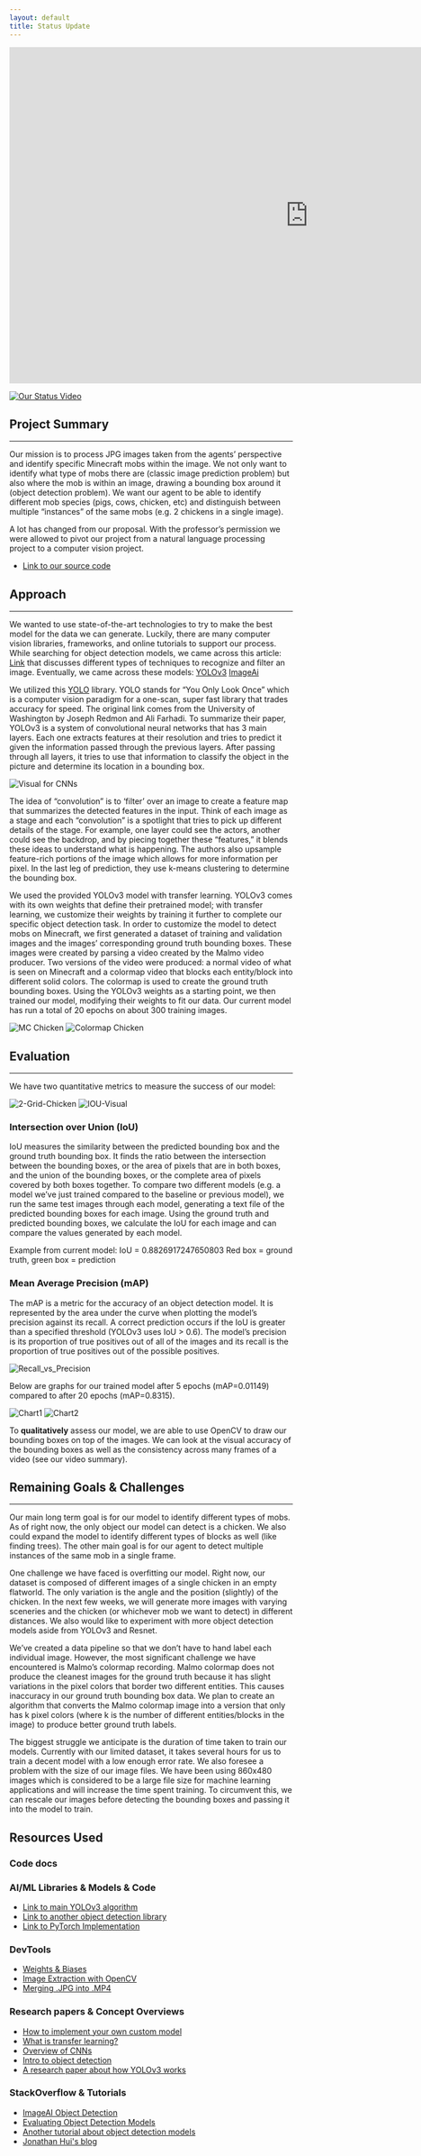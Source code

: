 ```yaml
---
layout: default
title: Status Update
---
```




<iframe width="1061" height="597" src="https://www.youtube.com/embed/xJWeUX-vPIA"
frameborder="0" allow="accelerometer; autoplay; clipboard-write;
encrypted-media; gyroscope; picture-in-picture" allowfullscreen></iframe>

[![Our Status Video](http://img.youtube.com/vi/xJWeUX-vPIA/0.jpg)](https://www.youtube.com/watch?v=xJWeUX-vPIA "Youtube Link")


## Project Summary

---

Our mission is to process JPG images taken from the agents’ perspective and identify specific Minecraft mobs within the image. We not only want to identify what type of mobs there are (classic image prediction problem) but also where the mob is within an image, drawing a bounding box around it (object detection problem). We want our agent to be able to identify different mob species (pigs, cows, chicken, etc) and distinguish between multiple “instances” of the same mobs (e.g. 2 chickens in a single image).

A lot has changed from our proposal. With the professor’s permission we were allowed to pivot our project from a natural language processing project to a computer vision project.  

* [Link to our source code](https://github.com/KimJee/Mobbox)

## Approach

---

We wanted to use state-of-the-art technologies to try to make the best model for the data we can generate. Luckily, there are many computer vision libraries, frameworks, and online tutorials to support our process. While searching for object detection models, we came across this article: [Link](https://stackabuse.com/object-detection-with-imageai-in-python/) that discusses different types of techniques to recognize and filter an image. Eventually, we came across these models: [YOLOv3](https://github.com/eriklindernoren/PyTorch-YOLOv3) [ImageAi](https://github.com/OlafenwaMoses/ImageAI)

We utilized this [YOLO](https://github.com/ultralytics/yolov3) library. YOLO stands for “You Only Look Once” which is a computer vision paradigm for a one-scan, super fast library that trades accuracy for speed. The original link comes from the University of Washington by Joseph Redmon and Ali Farhadi. To summarize their paper, YOLOv3 is a system of convolutional neural networks that has 3 main layers. Each one extracts features at their resolution and tries to predict it given the information passed through the previous layers. After passing through all layers, it tries to use that information to classify the object in the picture and determine its location in a bounding box.

![Visual for CNNs](img/image7.png "Diagram for Proposal")

The idea of “convolution” is to ‘filter’ over an image to create a feature map that summarizes the detected features in the input. Think of each image as a stage and each “convolution” is a spotlight that tries to pick up different details of the stage. For example, one layer could see the actors, another could see the backdrop, and by piecing together these “features,” it blends these ideas to understand what is happening. The authors also upsample feature-rich portions of the image which allows for more information per pixel. In the last leg of prediction, they use k-means clustering to determine the bounding box.

We used the provided YOLOv3 model with transfer learning. YOLOv3 comes with its own weights that define their pretrained model; with transfer learning, we customize their weights by training it further to complete our specific object detection task. In order to customize the model to detect mobs on Minecraft, we first generated a dataset of training and validation images and the images’ corresponding ground truth bounding boxes. These images were created by parsing a video created by the Malmo video producer. Two versions of the video were produced: a normal video of what is seen on Minecraft and a colormap video that blocks each entity/block into different solid colors. The colormap is used to create the ground truth bounding boxes. Using the YOLOv3 weights as a starting point, we then trained our model, modifying their weights to fit our data. Our current model has run a total of 20 epochs on about 300 training images.

![MC Chicken](img/image2.png "Diagram for Proposal")
![Colormap Chicken](img/image3.png "Diagram for Proposal")

## Evaluation

---

We have two quantitative metrics to measure the success of our model:

![2-Grid-Chicken](img/image8.png "Gridded Chicken")
![IOU-Visual](img/image1.png "IOU-Visual")

### Intersection over Union (IoU)

IoU measures the similarity between the predicted bounding box and the ground truth bounding box. It finds the ratio between the intersection between the bounding boxes, or the area of pixels that are in both boxes, and the union of the bounding boxes, or the complete area of pixels covered by both boxes together. To compare two different models (e.g. a model we’ve just trained compared to the baseline or previous model), we run the same test images through each model, generating a text file of the predicted bounding boxes for each image. Using the ground truth and predicted bounding boxes, we calculate the IoU for each image and can compare the values generated by each model.

Example from current model: IoU = 0.8826917247650803
Red box = ground truth, green box = prediction

### Mean Average Precision (mAP)

The mAP is a metric for the accuracy of an object detection model. It is represented by the area under the curve when plotting the model’s precision against its recall. A correct prediction occurs if the IoU is greater than a specified threshold (YOLOv3 uses IoU > 0.6). The model’s precision is its proportion of true positives out of all of the images and its recall is the proportion of true positives out of the possible positives.

![Recall_vs_Precision](img/image9.png "Recall_vs_Precision")

Below are graphs for our trained model after 5 epochs (mAP=0.01149) compared to after 20 epochs (mAP=0.8315).

![Chart1](img/image4.png "Chart1")
![Chart2](img/image5.png "Chart2")

To **qualitatively** assess our model, we are able to use OpenCV to draw our bounding boxes on top of the images. We can look at the visual accuracy of the bounding boxes as well as the consistency across many frames of a video (see our video summary).

## Remaining Goals & Challenges

---

Our main long term goal is for our model to identify different types of mobs. As of right now, the only object our model can detect is a chicken. We also could expand the model to identify different types of blocks as well (like finding trees). The other main goal is for our agent to detect multiple instances of the same mob in a single frame.

One challenge we have faced is overfitting our model. Right now, our dataset is composed of different images of a single chicken in an empty flatworld. The only variation is the angle and the position (slightly) of the chicken. In the next few weeks, we will generate more images with varying sceneries and the chicken (or whichever mob we want to detect) in different distances. We also would like to experiment with more object detection models aside from YOLOv3 and Resnet.

We’ve created a data pipeline so that we don’t have to hand label each individual image. However, the most significant challenge we have encountered is Malmo’s colormap recording. Malmo colormap does not produce the cleanest images for the ground truth because it has slight variations in the pixel colors that border two different entities. This causes inaccuracy in our ground truth bounding box data. We plan to create an algorithm that converts the Malmo colormap image into a version that only has k pixel colors (where k is the number of different entities/blocks in the image) to produce better ground truth labels.

The biggest struggle we anticipate is the duration of time taken to train our models. Currently with our limited dataset, it takes several hours for us to train a decent model with a low enough error rate. We also foresee a problem with the size of our image files. We have been using 860x480 images which is considered to be a large file size for machine learning applications and will increase the time spent training. To circumvent this, we can rescale our images before detecting the bounding boxes and passing it into the model to train.

## Resources Used

### Code docs

### AI/ML Libraries & Models & Code

* [Link to main YOLOv3 algorithm](https://github.com/ultralytics/yolov3)
* [Link to another object detection library](https://github.com/OlafenwaMoses/ImageAI)
* [Link to PyTorch Implementation](https://github.com/eriklindernoren/PyTorch-YOLOv3)

### DevTools

* [Weights & Biases](https://wandb.ai/)
* [Image Extraction with OpenCV](https://theailearner.com/2018/10/15/creating-video-from-images-using-opencv-python/)
* [Merging .JPG into .MP4](https://theailearner.com/2018/10/15/creating-video-from-images-using-opencv-python/)

### Research papers & Concept Overviews

* [How to implement your own custom model](https://imageai.readthedocs.io/en/latest/customdetection/)
* [What is transfer learning?](https://appsilon.com/transfer-learning-introduction/)
* [Overview of CNNs](https://towardsdatascience.com/a-comprehensive-guide-to-convolutional-neural-networks-the-eli5-way-3bd2b1164a53?gi=2a61e97f5a9d) 
* [Intro to object detection](https://stackabuse.com/object-detection-with-imageai-in-python/)
* [A research paper about  how YOLOv3 works](https://pjreddie.com/media/files/papers/YOLOv3.pdf) 

### StackOverflow & Tutorials

* [ImageAI Object Detection](https://stackabuse.com/object-detection-with-imageai-in-python/)
* [Evaluating Object Detection Models](https://manalelaidouni.github.io/manalelaidouni.github.io/Evaluating-Object-Detection-Models-Guide-to-Performance-Metrics.html#precision---recall-and-the-confidence-threshold)
* [Another tutorial about object detection models ](https://towardsdatascience.com/chess-rolls-or-basketball-lets-create-a-custom-object-detection-model-ef53028eac7d)
* [Jonathan Hui's blog](https://jonathan-hui.medium.com/)
